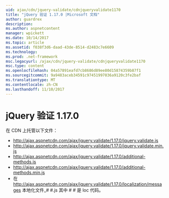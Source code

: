 ```yaml
---
uid: ajax/cdn/jquery-validate/cdnjqueryvalidate1170
title: "jQuery 验证 1.17.0 |Microsoft 文档"
author: guardrex
description: 
ms.author: aspnetcontent
manager: wpickett
ms.date: 10/14/2017
ms.topic: article
ms.assetid: f038f3d6-daad-43de-8514-d2483c7e6609
ms.technology: 
ms.prod: .net-framework
msc.legacyurl: /ajax/cdn/jquery-validate/cdnjqueryvalidate1170
msc.type: content
ms.openlocfilehash: 04a57891eafd7cb8686d89ee80d15874359b87f1
ms.sourcegitcommit: 9a9483aceb34591c97451997036a9120c3fe2baf
ms.translationtype: MT
ms.contentlocale: zh-CN
ms.lasthandoff: 11/10/2017
---
```

<a name="jquery-validation-1170"></a>jQuery 验证 1.17.0
====================
在 CDN 上托管以下文件：

- http://ajax.aspnetcdn.com/ajax/jquery.validate/1.17.0/jquery.validate.js
- http://ajax.aspnetcdn.com/ajax/jquery.validate/1.17.0/jquery.validate.min.js
- http://ajax.aspnetcdn.com/ajax/jquery.validate/1.17.0/additional-methods.js
- http://ajax.aspnetcdn.com/ajax/jquery.validate/1.17.0/additional-methods.min.js
- 在 http://ajax.aspnetcdn.com/ajax/jquery.validate/1.17.0/localization/messages 本地化文件\_# #.js 其中 # # 是 loc 代码。
